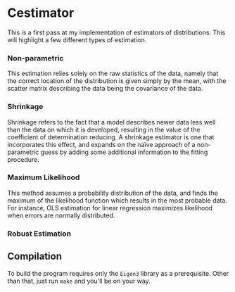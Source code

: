 # Cestimator

This is a first pass at my implementation of estimators of distributions. This will highlight a few different types of estimation.

### Non-parametric

This estimation relies solely on the raw statistics of the data, namely that the correct location of the distribution is given simply
by the mean, with the scatter matrix describing the data being the covariance of the data.

### Shrinkage

Shrinkage refers to the fact that a model describes newer data less well than the data on which it is developed, resulting in the value of
the coefficient of determination reducing. A shrinkage estimator is one that incorporates this effect, and expands on the naïve approach
of a non-parametric guess by adding some additional information to the fitting procedure.

### Maximum Likelihood

This method assumes a probability distribution of the data, and finds the maximum of the likelihood function which results in the most 
probable data. For instance, OLS estimation for linear regression maximizes likelihood when errors are normally distributed.

### Robust Estimation

## Compilation

To build the program requires only the `Eigen3` library as a prerequisite. Other than that, just run `make` and you'll be on your way.
